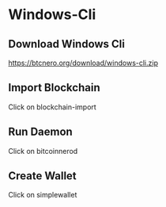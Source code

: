 # Windows-Cli

## Download Windows Cli

https://btcnero.org/download/windows-cli.zip

## Import Blockchain
Click on blockchain-import

## Run Daemon
Click on bitcoinnerod

## Create Wallet
Click on simplewallet
